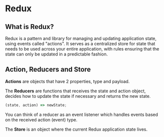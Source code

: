 # Redux

## What is Redux?

Redux is a pattern and library for managing and updating application state, using events called "actions". It serves as a centralized store for state that needs to be used across your entire application, with rules ensuring that the state can only be updated in a predictable fashion.

## Action, Reducers and Store

**Actions** are objects that have 2 properties, type and payload.

The **Reducers** are functions that receives the state and action object, decides how to update the state if necessary and returns the new state.

```javascript
(state, action) => newState;
```

You can think of a reducer as an event listener which handles events based on the received action (event) type.

The **Store** is an object where the current Redux application state lives.
